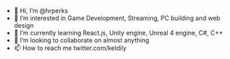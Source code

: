 - 👋 Hi, I’m @hrperks
- 👀 I’m interested in Game Development, Streaming, PC building and web design
- 🌱 I’m currently learning React.js, Unity engine, Unreal 4 engine, C#, C++ 
- 💞️ I’m looking to collaborate on almost anything 
- 📫 How to reach me twitter.com/keldily

<!---
hrperks/hrperks is a ✨ special ✨ repository because its `README.md` (this file) appears on your GitHub profile.
You can click the Preview link to take a look at your changes.
--->
